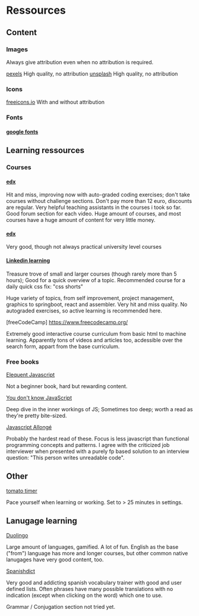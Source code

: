 # Ressources

## Content

### Images

Always give attribution even when no attribution is required.

[pexels](https://pexels.com) High quality, no attribution
[unsplash](https://unsplash.com) High quality, no attribution

### Icons

[freeicons.io](https://freeicons.io/) With and without attribution

### Fonts

#### [google fonts](https://fonts.google.com)

## Learning ressources

### Courses

#### [edx](https://udemy.com) 

Hit and miss, improving now with auto-graded coding exercises; don't take courses without challenge sections. Don't pay more than 12 euro, discounts are regular. Very helpful teaching assistants in the courses i took so far. Good forum section for each video. Huge amount of courses, and most courses have a huge amount of content for very little money.

#### [edx](https://edx.org) 

Very good, though not always practical university level courses

#### [Linkedin learning](https://www.linkedin.com/learning/)  

Treasure trove of small and larger courses (though rarely more than 5 hours); Good for a quick overview of a topic. Recommended course for a daily quick css fix: "css shorts"

Huge variety of topics, from self improvement, project management, graphics to springboot, react and assembler. Very hit and miss quality. No autograded exercises, so active learning is recommended here.


[freeCodeCamp] https://www.freecodecamp.org/

Extremely good interactive course curriculum from basic html to machine learning. Apparently tons of videos and articles too, acdessible over the search form, appart from the base curriculum.

### Free books

[Elequent Javascript](https://eloquentjavascript.net/)

Not a beginner book, hard but rewarding content.

[You don't know JavaScript](https://github.com/getify/You-Dont-Know-JS) 

Deep dive in the inner workings of JS; Sometimes too deep; worth a read as they're pretty bite-sized.

[Javascript Allongé](https://leanpub.com/javascriptallongesix/read)

Probably the hardest read of these. Focus is less javascript than functional programming concepts and patterns. I agree with the criticized job interviewer when presented with a purely fp based solution to an interview question: "This person writes unreadable code".


## Other

[tomato timer](https://tomato-timer.com/)

Pace yourself when learning or working. Set to > 25 minutes in settings.

## Lanugage learning

[Duolingo](https://duolingo.com)

Large amount of languages, gamified. A lot of fun. English as the base ("from") language has more and longer courses, but other common native lanugages have very good content, too.

[Spanishdict](https://www.spanishdict.com/)

Very good and addicting spanish vocabulary trainer with good and user defined lists. Often phrases have many possible translations with no indication (except when clicking on the word) which one to use.

Grammar / Conjugation section not tried yet.

